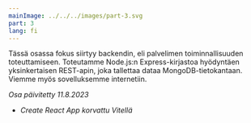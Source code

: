 ```yaml
---
mainImage: ../../../images/part-3.svg
part: 3
lang: fi
---
```


<div class="intro">

Tässä osassa fokus siirtyy backendin, eli palvelimen toiminnallisuuden toteuttamiseen. Toteutamme Node.js:n Express-kirjastoa hyödyntäen yksinkertaisen REST-apin, joka tallettaa dataa MongoDB-tietokantaan. Viemme myös sovelluksemme internetiin. 

<i>Osa päivitetty 11.8.2023</i>
- <i>Create React App korvattu Vitellä</i>

</div>
